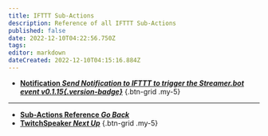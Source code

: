 ```yaml
---
title: IFTTT Sub-Actions
description: Reference of all IFTTT Sub-Actions
published: false
date: 2022-12-10T04:22:56.750Z
tags: 
editor: markdown
dateCreated: 2022-12-10T04:15:16.884Z
---
```


- [<i class="mdi mdi-android-messages"></i>**Notification *Send Notification to IFTTT to trigger the Streamer.bot event *v0.1.15*{.version-badge}***](/Sub-Actions/IFTTT/Notification)
{.btn-grid .my-5}

---

- [<i class="mdi mdi-chevron-left"></i>**Sub-Actions Reference *Go Back***](/Sub-Actions)
- [<i class="mdi mdi-speaker text--twitch"></i> **TwitchSpeaker *Next Up***](/Sub-Actions/TwitchSpeaker)
{.btn-grid .my-5}